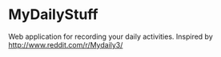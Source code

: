 # MyDailyStuff
Web application for recording your daily activities. Inspired by http://www.reddit.com/r/Mydaily3/
